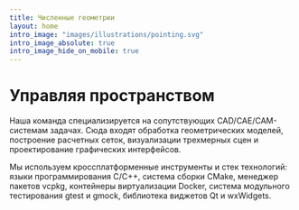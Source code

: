 ```yaml
---
title: Численные геометрии
layout: home
intro_image: "images/illustrations/pointing.svg"
intro_image_absolute: true
intro_image_hide_on_mobile: true
---
```


# Управляя пространством

Наша команда специализируется на сопутствующих CAD/CAE/CAM-системам задачах. Сюда входят обработка геометрических моделей, построение расчетных сеток, визуализации трехмерных сцен и проектирование графических интерфейсов.

Мы используем кроссплатформенные инструменты и стек технологий: языки программирования C/C++, система сборки CMake, менеджер пакетов vcpkg, контейнеры виртуализации Docker, система модульного тестирования gtest и gmock, библиотека виджетов Qt и wxWidgets.

